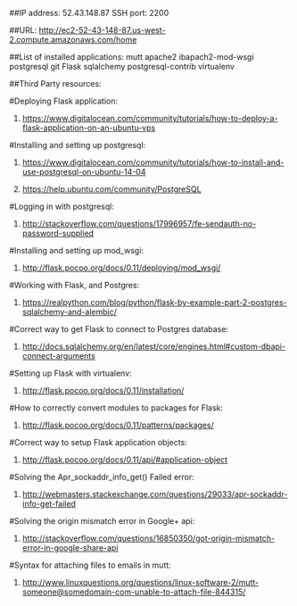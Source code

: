 ##IP address: 52.43.148.87 SSH port: 2200

##URL: http://ec2-52-43-148-87.us-west-2.compute.amazonaws.com/home

##List of installed applications:
mutt
apache2
ibapach2-mod-wsgi
postgresql
git
Flask
sqlalchemy
postgresql-contrib
virtualenv

##Third Party resources:

#Deploying Flask application:

1. https://www.digitalocean.com/community/tutorials/how-to-deploy-a-flask-application-on-an-ubuntu-vps

#Installing and setting up postgresql:

1. https://www.digitalocean.com/community/tutorials/how-to-install-and-use-postgresql-on-ubuntu-14-04

2. https://help.ubuntu.com/community/PostgreSQL

#Logging in with postgresql:

1. http://stackoverflow.com/questions/17996957/fe-sendauth-no-password-supplied

#Installing and setting up mod_wsgi:

1. http://flask.pocoo.org/docs/0.11/deploying/mod_wsgi/

#Working with Flask, and Postgres:
1. https://realpython.com/blog/python/flask-by-example-part-2-postgres-sqlalchemy-and-alembic/

#Correct way to get Flask to connect to Postgres database:
1. http://docs.sqlalchemy.org/en/latest/core/engines.html#custom-dbapi-connect-arguments

#Setting up Flask with virtualenv:
1. http://flask.pocoo.org/docs/0.11/installation/

#How to correctly convert modules to packages for Flask:
1. http://flask.pocoo.org/docs/0.11/patterns/packages/ 

#Correct way to setup Flask application objects:
1. http://flask.pocoo.org/docs/0.11/api/#application-object

#Solving the Apr_sockaddr_info_get() Failed error:
1. http://webmasters.stackexchange.com/questions/29033/apr-sockaddr-info-get-failed

#Solving the origin mismatch error in Google+ api:
1. http://stackoverflow.com/questions/16850350/got-origin-mismatch-error-in-google-share-api

#Syntax for attaching files to emails in mutt:
1. http://www.linuxquestions.org/questions/linux-software-2/mutt-someone@somedomain-com-unable-to-attach-file-844315/